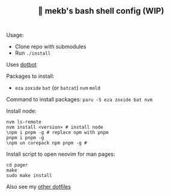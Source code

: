 <h2 align="center">
🚀 mekb's bash shell config (WIP)<br/><br/>
</h2>

Usage:
- Clone repo with submodules
- Run `./install`

Uses [dotbot](https://github.com/anishathalye/dotbot)

Packages to install:

- `eza` `zoxide` `bat` (or `batcat`) `nvm` `mold`

Command to install packages: `paru -S eza zoxide bat nvm`

Install node:

    nvm ls-remote
    nvm install <version> # install node
    \npm i pnpm -g # replace npm with pnpm
    pnpm i pnpm -g
    \npm un corepack npm pnpm -g # 

Install script to open neovim for man pages:
    
    cd pager
    make
    sudo make install

Also see my [other dotfiles](https://github.com/mekb-turtle/dotfiles)
